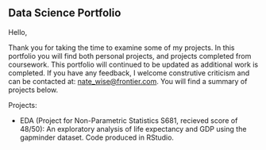 ## Data Science Portfolio

Hello, 

Thank you for taking the time to examine some of my projects. In this portfolio you will find both personal projects, and projects completed from coursework. This portfolio will continued to be updated as additional work is completed. If you have any feedback, I welcome construtive criticism and can be contacted at: nate_wise@frontier.com. You will find a summary of projects below. 

Projects:
* EDA (Project for Non-Parametric Statistics S681, recieved score of 48/50): An exploratory analysis of life expectancy and GDP using the gapminder dataset. Code produced in RStudio.   
